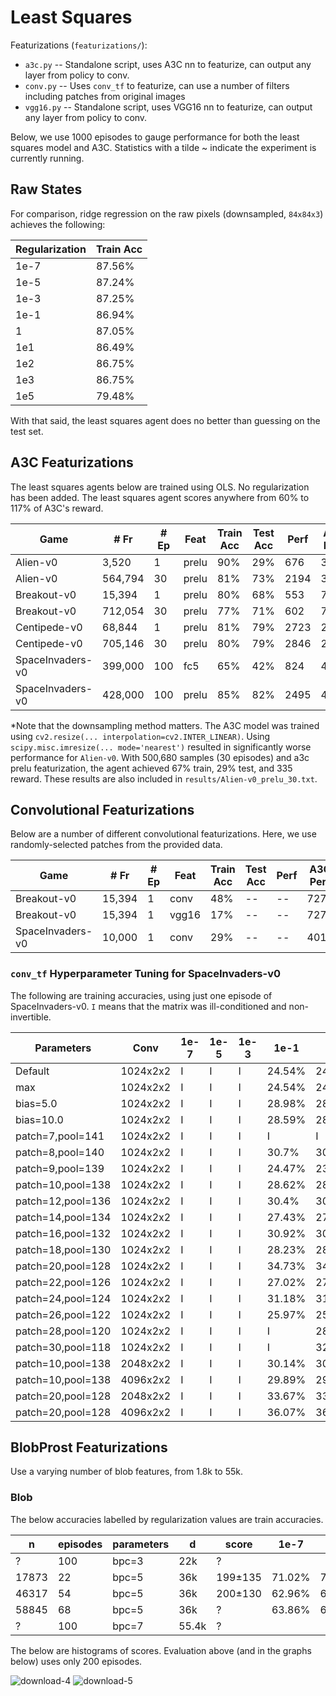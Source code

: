 # Least Squares

Featurizations (`featurizations/`):
- `a3c.py` -- Standalone script, uses A3C nn to featurize, can output any layer from policy to conv.
- `conv.py` -- Uses `conv_tf` to featurize, can use a number of filters including patches from original images
- `vgg16.py` -- Standalone script, uses VGG16 nn to featurize, can output any layer from policy to conv.

Below, we use 1000 episodes to gauge performance for both the least squares model and A3C. Statistics with a tilde ~ indicate the experiment is currently running.

## Raw States

For comparison, ridge regression on the raw pixels (downsampled, `84x84x3`) achieves the following:

| Regularization | Train Acc |
|----------------|-----------|
| 1e-7 | 87.56% |
| 1e-5 | 87.24% |
| 1e-3 | 87.25% |
| 1e-1 | 86.94% |
| 1 | 87.05% |
| 1e1 | 86.49% |
| 1e2 | 86.75% |
| 1e3 | 86.75% |
| 1e5 | 79.48% |

With that said, the least squares agent does no better than guessing on the test set.

## A3C Featurizations

The least squares agents below are trained using OLS. No regularization has been added. The least squares agent scores anywhere from 60% to 117% of A3C's reward.

| Game | # Fr | # Ep | Feat | Train Acc | Test Acc | Perf | A3C Perf |
|------|------|------|------|-----------|----------|-------|-----------|
| Alien-v0 | 3,520 | 1 | prelu | 90% | 29% | 676 | 3123 |
| Alien-v0 | 564,794 | 30 | prelu | 81% | 73% | 2194 | 3123 |
| Breakout-v0 | 15,394 | 1 | prelu | 80% | 68% | 553 | 727 |
| Breakout-v0 | 712,054 | 30 | prelu | 77% | 71% | 602 | 727 |
| Centipede-v0 | 68,844 | 1 | prelu | 81% | 79% | 2723 | 2549 |
| Centipede-v0 | 705,146 | 30 | prelu | 80% | 79% | 2846 | 2549 |
| SpaceInvaders-v0 | 399,000 | 100 | fc5 | 65% | 42% | 824 | 4012 |
| SpaceInvaders-v0 | 428,000 | 100 | prelu | 85% | 82% | 2495 | 4012 |

*Note that the downsampling method matters. The A3C model was trained using `cv2.resize(... interpolation=cv2.INTER_LINEAR)`. Using `scipy.misc.imresize(... mode='nearest')` resulted in significantly worse performance for `Alien-v0`. With 500,680  samples (30 episodes) and a3c prelu featurization, the agent achieved 67% train, 29% test, and 335 reward. These results are also included in `results/Alien-v0_prelu_30.txt`.

## Convolutional Featurizations

Below are a number of different convolutional featurizations. Here, we use randomly-selected patches from the provided data.

| Game | # Fr | # Ep | Feat | Train Acc | Test Acc | Perf | A3C Perf |
|------|------|------|------|-----------|----------|------|----------|
| Breakout-v0 | 15,394 | 1 | conv | 48% | -- | -- | 727 |
| Breakout-v0 | 15,394 | 1 | vgg16 | 17% | -- | -- | 727 |
| SpaceInvaders-v0 | 10,000 | 1 | conv | 29% | -- | -- | 4012 |

### `conv_tf` Hyperparameter Tuning for SpaceInvaders-v0

The following are training accuracies, using just one episode of SpaceInvaders-v0. `I` means that the matrix was ill-conditioned and non-invertible.

| Parameters | Conv | 1e-7 | 1e-5 | 1e-3 | 1e-1 | 1 | 1e1 | 1e2 | 1e3 | 1e5 |
|------------|------|------|------|------|------|---|-----|-----|-----|-----|
| Default | 1024x2x2 | I | I | I | 24.54% | 24.54% | 24.54% | 24.51% | 24.06% | 29.54% |
| max | 1024x2x2 | I | I | I | 24.54% | 24.54% | 24.54% | 24.51% | 24.06% | 29.54% |
| bias=5.0 | 1024x2x2 | I | I | I | 28.98% | 28.98% | 28.97% | 28.93% | 28.94% | 29.45% |
| bias=10.0 | 1024x2x2 | I | I | I | 28.59% | 28.59% | 28.6% | 28.52% | 28.24% | 27.94% |
| patch=7,pool=141 | 1024x2x2 | I | I | I | I | I | I | I | I | I |
| patch=8,pool=140 | 1024x2x2 | I | I | I | 30.7% | 30.71% | 30.87% | 30.57% | 30.92% | 30.88% |
| patch=9,pool=139 | 1024x2x2 | I | I | I | 24.47% | 23.98% | 22.76% | 30.56% | 29.44% | 29.65% |
| patch=10,pool=138 | 1024x2x2 | I | I | I | 28.62% | 28.62% | 28.47% | 28.29% | 30.83% | 29.41% |
| patch=12,pool=136 | 1024x2x2 | I | I | I | 30.4% | 30.4% | 30.42% | 30.43% | 30.73% | 29.71% |
| patch=14,pool=134 | 1024x2x2 | I | I | I | 27.43% | 27.32% | 27.22% | 22.35% | 30.52% | 27.17% |
| patch=16,pool=132 | 1024x2x2 | I | I | I | 30.92% | 30.91% | 30.93% | 30.87% | 30.75% | 28.18% |
| patch=18,pool=130 | 1024x2x2 | I | I | I | 28.23% | 28.23% | 28.23% | 28.17% | 27.86% | 25.55% |
| patch=20,pool=128 | 1024x2x2 | I | I | I | 34.73% | 34.73% | 34.81% | **35.06%** | 34.88% | 28.89% |
| patch=22,pool=126 | 1024x2x2 | I | I | I | 27.02% | 27.02% | 27.02% | 27.12% | 27.28% | 34.63% |
| patch=24,pool=124 | 1024x2x2 | I | I | I | 31.18% | 31.17% | 31.17% | 31.17% | 31.2% | 21.24% |
| patch=26,pool=122 | 1024x2x2 | I | I | I | 25.97% | 25.97% | 25.97% | 25.98% | 26.03% | 28.65% |
| patch=28,pool=120 | 1024x2x2 | I | I | I | I | 28.81% | 28.81% | 28.81% | 28.81% | 27.62% |
| patch=30,pool=118 | 1024x2x2 | I | I | I | I | 32.76% | 32.76% | 32.76% | 32.76% | 33.12% |
| patch=10,pool=138 | 2048x2x2 | I | I | I | 30.14% | 30.15% | 30.28% | 30.19% | 30.71% | 29.5% |
| patch=10,pool=138 | 4096x2x2 | I | I | I | 29.89% | 29.89% | 29.87% | 29.86% | 29.49% | 25.93% |
| patch=20,pool=128 | 2048x2x2 | I | I | I | 33.67% | 33.66% | 33.72% | 34.01% | 34.19% | 34.17% |
| patch=20,pool=128 | 4096x2x2 | I | I | I | 36.07% | 36.07% | 36.09% | 35.28% | 33.82% | 34.4% |

## BlobProst Featurizations

Use a varying number of blob features, from 1.8k to 55k.

### Blob

The below accuracies labelled by regularization values are train accuracies. 

| n | episodes | parameters | d | score | 1e-7 | 1e-5 | 1e-3 | 1e-1 | 1 | 1e1 | 1e2 | 1e3 | 1e5 |
|---|----------|------------|---|-------|------|------|------|------|---|-----|-----|-----|-----|
| ? | 100 | bpc=3 | 22k | ? | 
| 17873 | 22 | bpc=5 | 36k | 199±135 | 71.02% | 71.02% | 71.02% | 70.98% | 70.64% | 69.91% | 67.24% | 62.08% | 51.42% |
| 46317 | 54 | bpc=5 | 36k | 200±130 | 62.96% | 62.96% | 62.95% | 62.95% | 62.91% | 62.73% | 61.67% | 59.20% | 51.60% |
| 58845 | 68 | bpc=5 | 36k | ? | 63.86% | 63.86% | 63.86% | 63.84% | 63.82% | 63.66% | 62.72% | 60.28% | ? |
| ? | 100 | bpc=7 | 55.4k | ? | 

The below are histograms of scores. Evaluation above (and in the graphs below) uses only 200 episodes.

![download-4](https://user-images.githubusercontent.com/2068077/31703170-365abb36-b390-11e7-895a-84a823e52c8f.png)
![download-5](https://user-images.githubusercontent.com/2068077/31703703-a04f6ae4-b392-11e7-9664-d3ce87025eec.png)

